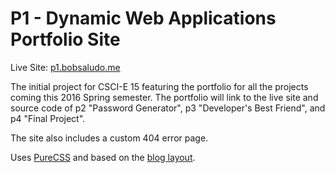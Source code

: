# P1 - Dynamic Web Applications Portfolio Site

Live Site: [p1.bobsaludo.me](http://p1.bobsaludo.me)

The initial project for CSCI-E 15 featuring the portfolio for all the projects coming this 2016 Spring semester. The portfolio will link to the live site and source code of p2 "Password Generator", p3 "Developer's Best Friend", and p4 "Final Project".


The site also includes a custom 404 error page.


Uses [PureCSS](http://purecss.io/) and based on the [blog layout](http://purecss.io/layouts/blog/).